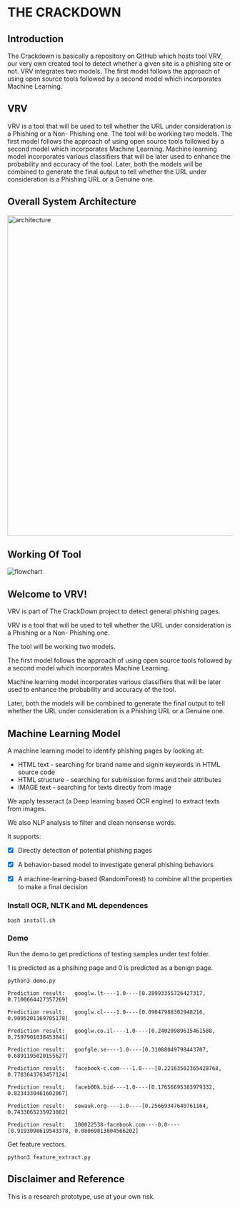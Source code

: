 # THE CRACKDOWN

## Introduction
The Crackdown is basically a repository on GitHub which hosts tool VRV, our very own created tool to detect whether a given site is a phishing site or not. VRV integrates two models. The first model follows the approach of using open source tools followed  by a second model which incorporates Machine Learning.

## VRV
VRV is a tool that will be used to tell whether the URL under consideration is a Phishing or a Non- Phishing one.
The tool will be working two models.
The first model follows the approach of using open source tools followed  by a second model which incorporates Machine Learning.
Machine learning model incorporates various classifiers that will be later used to enhance the probability and accuracy of the tool.
Later, both the models will be combined to generate the final output to tell whether the URL under consideration is a Phishing URL or a Genuine one.

## Overall System Architecture
<img width="718" alt="architecture" src="https://user-images.githubusercontent.com/54947999/66801089-7662c380-ef35-11e9-8e26-cfbcfe3fdc23.png">

## Working Of Tool
![flowchart](https://user-images.githubusercontent.com/54947999/66801143-ad38d980-ef35-11e9-9a61-79cdce3655b6.png)

## Welcome to VRV!

VRV is part of The CrackDown project to detect general phishing pages.

VRV is a tool that will be used to tell whether the URL under consideration is a Phishing or a Non- Phishing one.

The tool will be working two models.

The first model follows the approach of using open source tools followed  by a second model which incorporates Machine Learning.

Machine learning model incorporates various classifiers that will be later used to enhance the probability and accuracy of the tool.

Later, both the models will be combined to generate the final output to tell whether the URL under consideration is a Phishing URL or a Genuine one.

## Machine Learning Model
A machine learning model to identify phishing pages by looking at:

* HTML text - searching for brand name and signin keywords in HTML source code
* HTML structure - searching for submission forms and their attributes
* IMAGE text - searching for texts directly from image

We apply tesseract (a Deep learning based OCR engine) to extract texts from images.

We also NLP analysis to filter and clean nonsense words.

It supports:

- [x] Directly detection of potential phishing pages
- [x] A behavior-based model to investigate general phishing behaviors
- [x] A machine-learning-based (RandomForest) to combine all the properties to make a final decision


### Install OCR, NLTK and ML dependences
```
bash install.sh
```

### Demo

Run the demo to get predictions of testing samples under test folder.

1 is predicted as a phsihing page and 0 is predicted as a benign page.

```
python3 demo.py

Prediction result:	 googlw.lt----1.0----[0.28993355726427317, 0.7100664427357269]

Prediction result:	 googlw.cl----1.0----[0.09047988302948216, 0.9095201169705178]

Prediction result:	 googlw.co.il----1.0----[0.24020989615461588, 0.7597901038453841]

Prediction result:	 goofgle.se----1.0----[0.31088049798443707, 0.6891195020155627]

Prediction result:	 facebook-c.com----1.0----[0.22163562365428768, 0.7783643763457124]

Prediction result:	 faceb00k.bid----1.0----[0.17656695383979332, 0.8234330461602067]

Prediction result:	 sewauk.org----1.0----[0.25669347640761164, 0.7433065235923882]

Prediction result:	 100022538-facebook.com----0.0----[0.9193098619543378, 0.08069013804566202]

```

Get feature vectors.

```
python3 feature_extract.py
```

## Disclaimer and Reference

This is a research prototype, use at your own risk.
